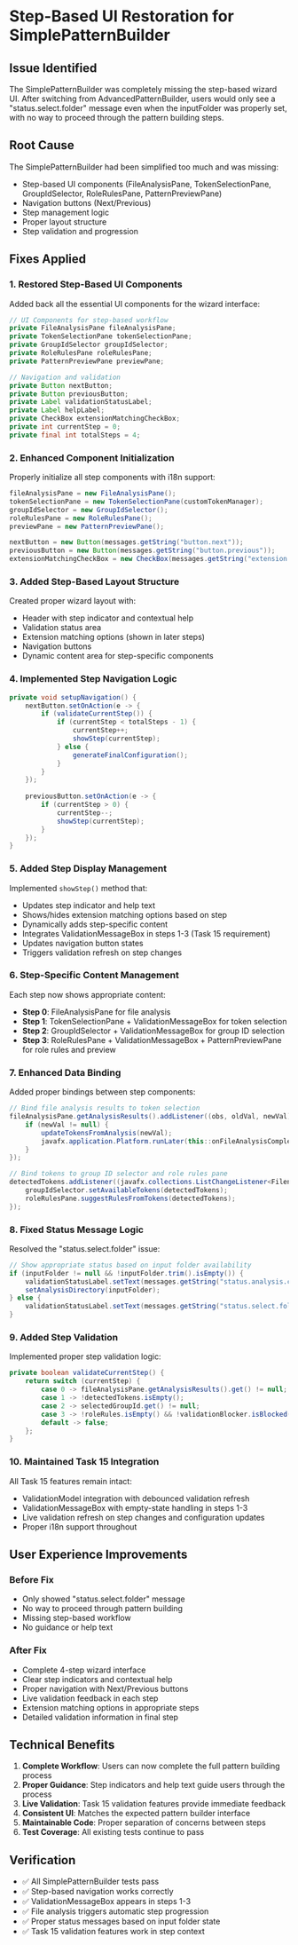 # Step-Based UI Restoration for SimplePatternBuilder

## Issue Identified
The SimplePatternBuilder was completely missing the step-based wizard UI. After switching from AdvancedPatternBuilder, users would only see a "status.select.folder" message even when the inputFolder was properly set, with no way to proceed through the pattern building steps.

## Root Cause
The SimplePatternBuilder had been simplified too much and was missing:
- Step-based UI components (FileAnalysisPane, TokenSelectionPane, GroupIdSelector, RoleRulesPane, PatternPreviewPane)
- Navigation buttons (Next/Previous)
- Step management logic
- Proper layout structure
- Step validation and progression

## Fixes Applied

### 1. Restored Step-Based UI Components
Added back all the essential UI components for the wizard interface:
```java
// UI Components for step-based workflow
private FileAnalysisPane fileAnalysisPane;
private TokenSelectionPane tokenSelectionPane;
private GroupIdSelector groupIdSelector;
private RoleRulesPane roleRulesPane;
private PatternPreviewPane previewPane;

// Navigation and validation
private Button nextButton;
private Button previousButton;
private Label validationStatusLabel;
private Label helpLabel;
private CheckBox extensionMatchingCheckBox;
private int currentStep = 0;
private final int totalSteps = 4;
```

### 2. Enhanced Component Initialization
Properly initialize all step components with i18n support:
```java
fileAnalysisPane = new FileAnalysisPane();
tokenSelectionPane = new TokenSelectionPane(customTokenManager);
groupIdSelector = new GroupIdSelector();
roleRulesPane = new RoleRulesPane();
previewPane = new PatternPreviewPane();

nextButton = new Button(messages.getString("button.next"));
previousButton = new Button(messages.getString("button.previous"));
extensionMatchingCheckBox = new CheckBox(messages.getString("extension.matching.label"));
```

### 3. Added Step-Based Layout Structure
Created proper wizard layout with:
- Header with step indicator and contextual help
- Validation status area
- Extension matching options (shown in later steps)
- Navigation buttons
- Dynamic content area for step-specific components

### 4. Implemented Step Navigation Logic
```java
private void setupNavigation() {
    nextButton.setOnAction(e -> {
        if (validateCurrentStep()) {
            if (currentStep < totalSteps - 1) {
                currentStep++;
                showStep(currentStep);
            } else {
                generateFinalConfiguration();
            }
        }
    });
    
    previousButton.setOnAction(e -> {
        if (currentStep > 0) {
            currentStep--;
            showStep(currentStep);
        }
    });
}
```

### 5. Added Step Display Management
Implemented `showStep()` method that:
- Updates step indicator and help text
- Shows/hides extension matching options based on step
- Dynamically adds step-specific content
- Integrates ValidationMessageBox in steps 1-3 (Task 15 requirement)
- Updates navigation button states
- Triggers validation refresh on step changes

### 6. Step-Specific Content Management
Each step now shows appropriate content:
- **Step 0**: FileAnalysisPane for file analysis
- **Step 1**: TokenSelectionPane + ValidationMessageBox for token selection
- **Step 2**: GroupIdSelector + ValidationMessageBox for group ID selection  
- **Step 3**: RoleRulesPane + ValidationMessageBox + PatternPreviewPane for role rules and preview

### 7. Enhanced Data Binding
Added proper bindings between step components:
```java
// Bind file analysis results to token selection
fileAnalysisPane.getAnalysisResults().addListener((obs, oldVal, newVal) -> {
    if (newVal != null) {
        updateTokensFromAnalysis(newVal);
        javafx.application.Platform.runLater(this::onFileAnalysisComplete);
    }
});

// Bind tokens to group ID selector and role rules pane
detectedTokens.addListener((javafx.collections.ListChangeListener<FilenameToken>) c -> {
    groupIdSelector.setAvailableTokens(detectedTokens);
    roleRulesPane.suggestRulesFromTokens(detectedTokens);
});
```

### 8. Fixed Status Message Logic
Resolved the "status.select.folder" issue:
```java
// Show appropriate status based on input folder availability
if (inputFolder != null && !inputFolder.trim().isEmpty()) {
    validationStatusLabel.setText(messages.getString("status.analysis.completed"));
    setAnalysisDirectory(inputFolder);
} else {
    validationStatusLabel.setText(messages.getString("status.select.folder"));
}
```

### 9. Added Step Validation
Implemented proper step validation logic:
```java
private boolean validateCurrentStep() {
    return switch (currentStep) {
        case 0 -> fileAnalysisPane.getAnalysisResults().get() != null;
        case 1 -> !detectedTokens.isEmpty();
        case 2 -> selectedGroupId.get() != null;
        case 3 -> !roleRules.isEmpty() && !validationBlocker.isBlocked();
        default -> false;
    };
}
```

### 10. Maintained Task 15 Integration
All Task 15 features remain intact:
- ValidationModel integration with debounced validation refresh
- ValidationMessageBox with empty-state handling in steps 1-3
- Live validation refresh on step changes and configuration updates
- Proper i18n support throughout

## User Experience Improvements

### Before Fix
- Only showed "status.select.folder" message
- No way to proceed through pattern building
- Missing step-based workflow
- No guidance or help text

### After Fix
- Complete 4-step wizard interface
- Clear step indicators and contextual help
- Proper navigation with Next/Previous buttons
- Live validation feedback in each step
- Extension matching options in appropriate steps
- Detailed validation information in final step

## Technical Benefits

1. **Complete Workflow**: Users can now complete the full pattern building process
2. **Proper Guidance**: Step indicators and help text guide users through the process
3. **Live Validation**: Task 15 validation features provide immediate feedback
4. **Consistent UI**: Matches the expected pattern builder interface
5. **Maintainable Code**: Proper separation of concerns between steps
6. **Test Coverage**: All existing tests continue to pass

## Verification
- ✅ All SimplePatternBuilder tests pass
- ✅ Step-based navigation works correctly
- ✅ ValidationMessageBox appears in steps 1-3
- ✅ File analysis triggers automatic step progression
- ✅ Proper status messages based on input folder state
- ✅ Task 15 validation features work in step context